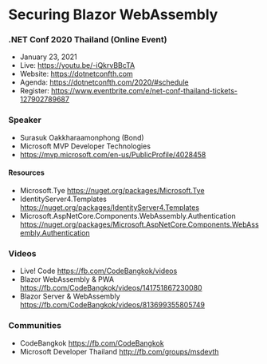 # Securing Blazor WebAssembly

### .NET Conf 2020 Thailand (Online Event) 
- January 23, 2021
- Live: https://youtu.be/-iQkrvBBcTA
- Website: https://dotnetconfth.com
- Agenda: https://dotnetconfth.com/2020/#schedule
- Register: https://www.eventbrite.com/e/net-conf-thailand-tickets-127902789687

### Speaker
- Surasuk Oakkharaamonphong (Bond)
- Microsoft MVP Developer Technologies
- https://mvp.microsoft.com/en-us/PublicProfile/4028458

#### Resources
- Microsoft.Tye https://nuget.org/packages/Microsoft.Tye
- IdentityServer4.Templates https://nuget.org/packages/IdentityServer4.Templates
- Microsoft.AspNetCore.Components.WebAssembly.Authentication https://nuget.org/packages/Microsoft.AspNetCore.Components.WebAssembly.Authentication

### Videos
- Live! Code https://fb.com/CodeBangkok/videos
- Blazor WebAssembly & PWA https://fb.com/CodeBangkok/videos/141751867230080
- Blazor Server & WebAssembly https://fb.com/CodeBangkok/videos/813699355805749

### Communities
- CodeBangkok https://fb.com/CodeBangkok
- Microsoft Developer Thailand http://fb.com/groups/msdevth
